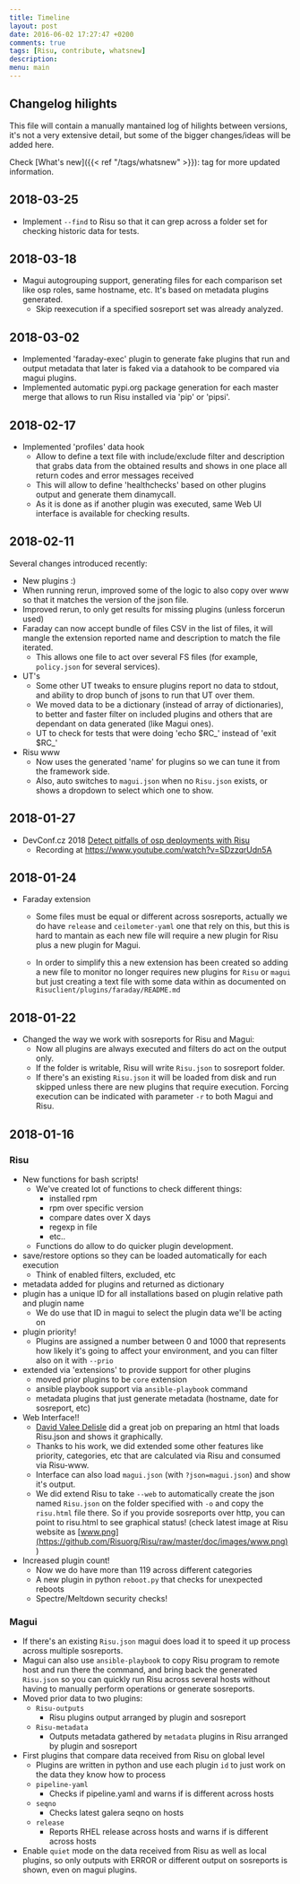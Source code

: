 ```yaml
---
title: Timeline
layout: post
date: 2016-06-02 17:27:47 +0200
comments: true
tags: [Risu, contribute, whatsnew]
description:
menu: main
---
```


## Changelog hilights

This file will contain a manually mantained log of hilights between versions, it's not a very extensive detail, but some of the bigger changes/ideas will be added here.

Check [What's new]({{< ref "/tags/whatsnew" >}}): tag for more updated information.

## 2018-03-25

- Implement `--find` to Risu so that it can grep across a folder set for checking historic data for tests.

## 2018-03-18

- Magui autogrouping support, generating files for each comparison set like osp roles, same hostname, etc. It's based on metadata plugins generated.
  - Skip reexecution if a specified sosreport set was already analyzed.

## 2018-03-02

- Implemented 'faraday-exec' plugin to generate fake plugins that run and output metadata that later is faked via a datahook to be compared via magui plugins.
- Implemented automatic pypi.org package generation for each master merge that allows to run Risu installed via 'pip' or 'pipsi'.

## 2018-02-17

- Implemented 'profiles' data hook
  - Allow to define a text file with include/exclude filter and description that grabs data from the obtained results and shows in one place all return codes and error messages received
  - This will allow to define 'healthchecks' based on other plugins output and generate them dinamycall.
  - As it is done as if another plugin was executed, same Web UI interface is available for checking results.

## 2018-02-11

Several changes introduced recently:

- New plugins :)
- When running rerun, improved some of the logic to also copy over www so that it matches the version of the json file.
- Improved rerun, to only get results for missing plugins (unless forcerun used)
- Faraday can now accept bundle of files CSV in the list of files, it will mangle the extension reported name and description to match the file iterated.
  - This allows one file to act over several FS files (for example, `policy.json` for several services).
- UT's
  - Some other UT tweaks to ensure plugins report no data to stdout, and ability to drop bunch of jsons to run that UT over them.
  - We moved data to be a dictionary (instead of array of dictionaries), to better and faster filter on included plugins and others that are dependant on data generated (like Magui ones).
  - UT to check for tests that were doing 'echo $RC\_' instead of 'exit $RC\_'
- Risu www
  - Now uses the generated 'name' for plugins so we can tune it from the framework side.
  - Also, auto switches to `magui.json` when no `Risu.json` exists, or shows a dropdown to select which one to show.

## 2018-01-27

- DevConf.cz 2018 [Detect pitfalls of osp deployments with Risu](https://devconfcz2018.sched.com/event/DJXG/detect-pitfalls-of-osp-deployments-with-Risu)
  - Recording at <https://www.youtube.com/watch?v=SDzzqrUdn5A>

## 2018-01-24

- Faraday extension

  - Some files must be equal or different across sosreports, actually we do have `release` and `ceilometer-yaml` one that rely on this, but this is hard to mantain as each new file will require a new plugin for Risu plus a new plugin for Magui.

  - In order to simplify this a new extension has been created so adding a new file to monitor no longer requires new plugins for `Risu` or `magui` but just creating a text file with some data within as documented on `Risuclient/plugins/faraday/README.md`

## 2018-01-22

- Changed the way we work with sosreports for Risu and Magui:
  - Now all plugins are always executed and filters do act on the output only.
  - If the folder is writable, Risu will write `Risu.json` to sosreport folder.
  - If there's an existing `Risu.json` it will be loaded from disk and run skipped unless there are new plugins that require execution. Forcing execution can be indicated with parameter `-r` to both Magui and Risu.

## 2018-01-16

### Risu

- New functions for bash scripts!
  - We've created lot of functions to check different things:
    - installed rpm
    - rpm over specific version
    - compare dates over X days
    - regexp in file
    - etc..
  - Functions do allow to do quicker plugin development.
- save/restore options so they can be loaded automatically for each execution
  - Think of enabled filters, excluded, etc
- metadata added for plugins and returned as dictionary
- plugin has a unique ID for all installations based on plugin relative path and plugin name
  - We do use that ID in magui to select the plugin data we'll be acting on
- plugin priority!
  - Plugins are assigned a number between 0 and 1000 that represents how likely it's going to affect your environment, and you can filter also on it with `--prio`
- extended via 'extensions' to provide support for other plugins
  - moved prior plugins to be `core` extension
  - ansible playbook support via `ansible-playbook` command
  - metadata plugins that just generate metadata (hostname, date for sosreport, etc)
- Web Interface!!
  - [David Valee Delisle](https://valleedelisle.com/) did a great job on preparing an html that loads Risu.json and shows it graphically.
  - Thanks to his work, we did extended some other features like priority, categories, etc that are calculated via Risu and consumed via Risu-www.
  - Interface can also load `magui.json` (with `?json=magui.json`) and show it's output.
  - We did extend Risu to take `--web` to automatically create the json named `Risu.json` on the folder specified with `-o` and copy the `risu.html` file there. So if you provide sosreports over http, you can point to risu.html to see graphical status! (check latest image at Risu website as [www.png](https://github.com/Risuorg/Risu/raw/master/doc/images/www.png) )
- Increased plugin count!
  - Now we do have more than 119 across different categories
  - A new plugin in python `reboot.py` that checks for unexpected reboots
  - Spectre/Meltdown security checks!

### Magui

- If there's an existing `Risu.json` magui does load it to speed it up process across multiple sosreports.
- Magui can also use `ansible-playbook` to copy Risu program to remote host and run there the command, and bring back the generated `Risu.json` so you can quickly run Risu across several hosts without having to manually perform operations or generate sosreports.
- Moved prior data to two plugins:
  - `Risu-outputs`
    - Risu plugins output arranged by plugin and sosreport
  - `Risu-metadata`
    - Outputs metadata gathered by `metadata` plugins in Risu arranged by plugin and sosreport
- First plugins that compare data received from Risu on global level
  - Plugins are written in python and use each plugin `id` to just work on the data they know how to process
  - `pipeline-yaml`
    - Checks if pipeline.yaml and warns if is different across hosts
  - `seqno`
    - Checks latest galera seqno on hosts
  - `release`
    - Reports RHEL release across hosts and warns if is different across hosts
- Enable `quiet` mode on the data received from Risu as well as local plugins, so only outputs with ERROR or different output on sosreports is shown, even on magui plugins.
